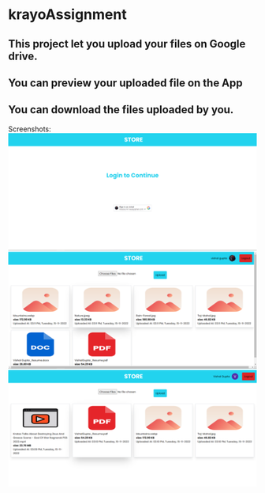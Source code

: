 # krayoAssignment
## This project let you upload your files on Google drive.
## You can preview your uploaded file  on the App
## You can download the files uploaded by you.

Screenshots:
![ScreenShot](Screenshots/Preview0.PNG)
![ScreenShot2](Screenshots/preview1.PNG)
![ScreenShot3](Screenshots/Preview2.PNG)

